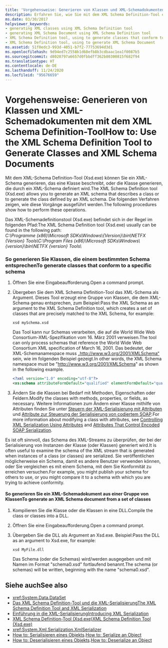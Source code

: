 ```yaml
---
title: 'Vorgehensweise: Generieren von Klassen und XML-Schemadokumenten mit dem XML Schema Definition-Tool'
description: Erfahren Sie, wie Sie mit dem XML Schema Definition-Tool ein XML-Schema generieren, das eine Klasse beschreibt, oder die Klasse generieren, die durch ein XML-Schema definiert wird.
ms.date: 03/30/2017
helpviewer_keywords:
- generating XML classes using XML Schema Definition tool
- generating XML Schema Document using XML Schema Definition tool
- XML Schema Definition tool, using to generate classes that conform to specific schema
- XML Schema Definition tool, using to generate XML Schema Document
ms.assetid: 51f0edc3-993d-4051-b7f2-77753694d3d1
ms.openlocfilehash: 9d94ed7c2558b1d60efb8b3cdbaac1ea1f0087b5
ms.sourcegitcommit: d8020797a6657d0fbbdff362b80300815f682f94
ms.translationtype: HT
ms.contentlocale: de-DE
ms.lasthandoff: 11/24/2020
ms.locfileid: "95676659"
---
```

# <a name="how-to-use-the-xml-schema-definition-tool-to-generate-classes-and-xml-schema-documents"></a><span data-ttu-id="e69fd-103">Vorgehensweise: Generieren von Klassen und XML-Schemadokumenten mit dem XML Schema Definition-Tool</span><span class="sxs-lookup"><span data-stu-id="e69fd-103">How to: Use the XML Schema Definition Tool to Generate Classes and XML Schema Documents</span></span>

<span data-ttu-id="e69fd-104">Mit dem XML-Schema Definition-Tool (Xsd.exe) können Sie ein XML-Schema generieren, das eine Klasse beschreibt, oder die Klasse generieren, die durch ein XML-Schema definiert wird.</span><span class="sxs-lookup"><span data-stu-id="e69fd-104">The XML Schema Definition tool (Xsd.exe) allows you to generate an XML schema that describes a class or to generate the class defined by an XML schema.</span></span> <span data-ttu-id="e69fd-105">Die folgenden Verfahren zeigen, wie diese Vorgänge ausgeführt werden.</span><span class="sxs-lookup"><span data-stu-id="e69fd-105">The following procedures show how to perform these operations.</span></span>

<span data-ttu-id="e69fd-106">Das XML-Schemadefinitionstool (Xsd.exe) befindet sich in der Regel im folgenden Pfad:</span><span class="sxs-lookup"><span data-stu-id="e69fd-106">The XML Schema Definition tool (Xsd.exe) usually can be found in the following path:</span></span>\
<span data-ttu-id="e69fd-107">_C:\\Programme (x86)\\Microsoft SDKs\\Windows\\{Version}\\bin\\NETFX {Version} Tools\\_</span><span class="sxs-lookup"><span data-stu-id="e69fd-107">_C:\\Program Files (x86)\\Microsoft SDKs\\Windows\\{version}\\bin\\NETFX {version} Tools\\_</span></span>

### <a name="to-generate-classes-that-conform-to-a-specific-schema"></a><span data-ttu-id="e69fd-108">So generieren Sie Klassen, die einem bestimmten Schema entsprechen</span><span class="sxs-lookup"><span data-stu-id="e69fd-108">To generate classes that conform to a specific schema</span></span>  
  
1. <span data-ttu-id="e69fd-109">Öffnen Sie eine Eingabeaufforderung.</span><span class="sxs-lookup"><span data-stu-id="e69fd-109">Open a command prompt.</span></span>  
  
2. <span data-ttu-id="e69fd-110">Übergeben Sie dem XML Schema Definition-Tool das XML-Schema als Argument. Dieses Tool erzeugt eine Gruppe von Klassen, die dem XML-Schema genau entsprechen, zum Beispiel:</span><span class="sxs-lookup"><span data-stu-id="e69fd-110">Pass the XML Schema as an argument to the XML Schema Definition tool, which creates a set of classes that are precisely matched to the XML Schema, for example:</span></span>  
  
    ```console  
    xsd mySchema.xsd  
    ```  
  
     <span data-ttu-id="e69fd-111">Das Tool kann nur Schemas verarbeiten, die auf die World Wide Web Consortium-XML-Spezifikation vom 16. März 2001 verweisen.</span><span class="sxs-lookup"><span data-stu-id="e69fd-111">The tool can only process schemas that reference the World Wide Web Consortium XML specification of March 16, 2001.</span></span> <span data-ttu-id="e69fd-112">Das bedeutet, der XML-Schemanamespace muss „http://www.w3.org/2001/XMLSchema“ sein, wie im folgenden Beispiel gezeigt.</span><span class="sxs-lookup"><span data-stu-id="e69fd-112">In other words, the XML Schema namespace must be "http://www.w3.org/2001/XMLSchema" as shown in the following example.</span></span>  
  
    ```xml  
    <?xml version="1.0" encoding="utf-8"?>  
    <xs:schema attributeFormDefault="qualified" elementFormDefault="qualified" targetNamespace="" xmlns:xs="http://www.w3.org/2001/XMLSchema" />  
    ```  
  
3. <span data-ttu-id="e69fd-113">Ändern Sie die Klassen bei Bedarf mit Methoden, Eigenschaften oder Feldern.</span><span class="sxs-lookup"><span data-stu-id="e69fd-113">Modify the classes with methods, properties, or fields, as necessary.</span></span> <span data-ttu-id="e69fd-114">Weitere Informationen zum Ändern einer Klasse mithilfe von Attributen finden Sie unter [Steuern der XML-Serialisierung mit Attributen](controlling-xml-serialization-using-attributes.md) und [Attribute zur Steuerung der Serialisierung von codiertem SOAP](attributes-that-control-encoded-soap-serialization.md).</span><span class="sxs-lookup"><span data-stu-id="e69fd-114">For more information about modifying a class with attributes, see [Controlling XML Serialization Using Attributes](controlling-xml-serialization-using-attributes.md) and [Attributes That Control Encoded SOAP Serialization](attributes-that-control-encoded-soap-serialization.md).</span></span>  
  
 <span data-ttu-id="e69fd-115">Es ist oft sinnvoll, das Schema des XML-Streams zu überprüfen, der bei der Serialisierung von Instanzen der Klasse (oder Klassen) generiert wird.</span><span class="sxs-lookup"><span data-stu-id="e69fd-115">It is often useful to examine the schema of the XML stream that is generated when instances of a class (or classes) are serialized.</span></span> <span data-ttu-id="e69fd-116">Sie veröffentlichen möglicherweise ein Schema, damit es andere Benutzer verwenden können, oder Sie vergleichen es mit einem Schema, mit dem Sie Konformität zu erreichen versuchen.</span><span class="sxs-lookup"><span data-stu-id="e69fd-116">For example, you might publish your schema for others to use, or you might compare it to a schema with which you are trying to achieve conformity.</span></span>  
  
#### <a name="to-generate-an-xml-schema-document-from-a-set-of-classes"></a><span data-ttu-id="e69fd-117">So generieren Sie ein XML-Schemadokument aus einer Gruppe von Klassen</span><span class="sxs-lookup"><span data-stu-id="e69fd-117">To generate an XML Schema document from a set of classes</span></span>  
  
1. <span data-ttu-id="e69fd-118">Kompilieren Sie die Klasse oder die Klassen in eine DLL.</span><span class="sxs-lookup"><span data-stu-id="e69fd-118">Compile the class or classes into a DLL.</span></span>  
  
2. <span data-ttu-id="e69fd-119">Öffnen Sie eine Eingabeaufforderung.</span><span class="sxs-lookup"><span data-stu-id="e69fd-119">Open a command prompt.</span></span>  
  
3. <span data-ttu-id="e69fd-120">Übergeben Sie die DLL als Argument an Xsd.exe. Beispiel:</span><span class="sxs-lookup"><span data-stu-id="e69fd-120">Pass the DLL as an argument to Xsd.exe, for example:</span></span>  
  
    ```console  
    xsd MyFile.dll  
    ```  
  
     <span data-ttu-id="e69fd-121">Das Schema (oder die Schemas) wird/werden ausgegeben und mit Namen im Format "schema0.xsd" fortlaufend benannt.</span><span class="sxs-lookup"><span data-stu-id="e69fd-121">The schema (or schemas) will be written, beginning with the name "schema0.xsd".</span></span>  
  
## <a name="see-also"></a><span data-ttu-id="e69fd-122">Siehe auch</span><span class="sxs-lookup"><span data-stu-id="e69fd-122">See also</span></span>

- <xref:System.Data.DataSet>
- [<span data-ttu-id="e69fd-123">Das XML Schema Definition-Tool und die XML-Serialisierung</span><span class="sxs-lookup"><span data-stu-id="e69fd-123">The XML Schema Definition Tool and XML Serialization</span></span>](the-xml-schema-definition-tool-and-xml-serialization.md)
- [<span data-ttu-id="e69fd-124">Einführung in die XML-Serialisierung</span><span class="sxs-lookup"><span data-stu-id="e69fd-124">Introducing XML Serialization</span></span>](introducing-xml-serialization.md)
- [<span data-ttu-id="e69fd-125">XML Schema Definition-Tool (Xsd.exe)</span><span class="sxs-lookup"><span data-stu-id="e69fd-125">XML Schema Definition Tool (Xsd.exe)</span></span>](xml-schema-definition-tool-xsd-exe.md)
- <xref:System.Xml.Serialization.XmlSerializer>
- <span data-ttu-id="e69fd-126">[How to: Serialisieren eines Objekts](how-to-serialize-an-object.md).</span><span class="sxs-lookup"><span data-stu-id="e69fd-126">[How to: Serialize an Object](how-to-serialize-an-object.md)</span></span>
- <span data-ttu-id="e69fd-127">[How to: Deserialisieren eines Objekts](how-to-deserialize-an-object.md).</span><span class="sxs-lookup"><span data-stu-id="e69fd-127">[How to: Deserialize an Object](how-to-deserialize-an-object.md)</span></span>
